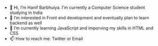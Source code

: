 - 👋 Hi, I’m Hanif Barbhuiya. I'm currently a Computer Science student studying in India
- 👀 I’m interested in Front end development and eventually plan to learn backend as well
- 🌱 I’m currently learning JavaScript and imporving my skills in HTML and CSS 
- 📫 How to reach me: Twitter or Email

<!---
1Hanif1/1Hanif1 is a ✨ special ✨ repository because its `README.md` (this file) appears on your GitHub profile.
You can click the Preview link to take a look at your changes.
--->
